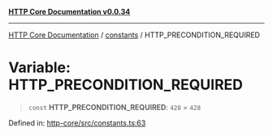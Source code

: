 [**HTTP Core Documentation v0.0.34**](../../README.md)

***

[HTTP Core Documentation](../../modules.md) / [constants](../README.md) / HTTP\_PRECONDITION\_REQUIRED

# Variable: HTTP\_PRECONDITION\_REQUIRED

> `const` **HTTP\_PRECONDITION\_REQUIRED**: `428` = `428`

Defined in: [http-core/src/constants.ts:63](https://github.com/stonemjs/http-core/blob/eaa01dbfed8a1d56fab239821e27802dd54ab017/src/constants.ts#L63)

